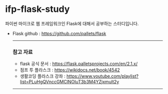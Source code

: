 # ifp-flask-study
파이썬 마이크로 웹 프레임워크인 Flask에 대해서 공부하는 스터디입니다.
- Flask github : https://github.com/pallets/flask 

  ----
  ### 참고 자료
  - flask 공식 문서 : https://flask.palletsprojects.com/en/2.1.x/
  - 점프 투 플라스크 : https://wikidocs.net/book/4542
  - 생활코딩 플라스크 강좌 : https://www.youtube.com/playlist?list=PLuHgQVnccGMClNOIuT3b3M4YZjxmult2y
  
  ---
